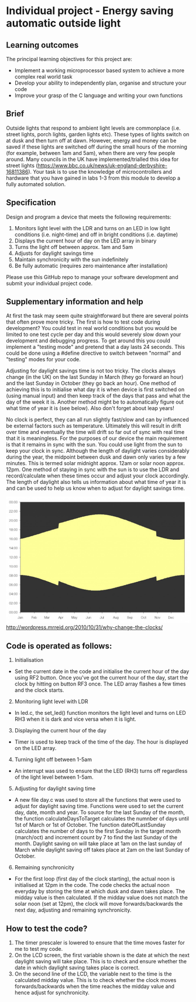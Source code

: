 # Individual project - Energy saving automatic outside light

## Learning outcomes

The principal learning objectives for this project are:

- Implement a working microprocessor based system to achieve a more complex real world task
- Develop your ability to independently plan, organise and structure your code 
- Improve your grasp of the C language and writing your own functions

## Brief

Outside lights that respond to ambient light levels are commonplace (i.e. street lights, porch lights, garden lights etc). These types of lights switch on at dusk and then turn off at dawn. However, energy and money can be saved if these lights are switched off during the small hours of the morning (for example, between 1am and 5am), when there are very few people around. Many councils in the UK have implemented/trialled this idea for street lights (https://www.bbc.co.uk/news/uk-england-derbyshire-16811386). Your task is to use the knowledge of microcontrollers and hardware that you have gained in labs 1-3 from this module to develop a fully automated solution.

## Specification
Design and program a device that meets the following requirements:

1. Monitors light level with the LDR and turns on an LED in low light conditions (i.e. night-time) and off in bright conditions (i.e. daytime)
1. Displays the current hour of day on the LED array in binary
1. Turns the light off between approx. 1am and 5am
1. Adjusts for daylight savings time
1. Maintain synchronicity with the sun indefinitely
1. Be fully automatic (requires zero maintenance after installation)

Please use this GitHub repo to manage your software development and submit your individual project code.

## Supplementary information and help
At first the task may seem quite straightforward but there are several points that often prove more tricky. The first is how to test code during development? You could test in real world conditions but you would be limited to one test cycle per day and this would severely slow down your development and debugging progress. To get around this you could implement a "testing mode" and pretend that a day lasts 24 seconds. This could be done using a #define directive to switch between "normal" and "testing" modes for your code.

Adjusting for daylight savings time is not too tricky. The clocks always change (in the UK) on the last Sunday in March (they go forward an hour) and the last Sunday in October (they go back an hour). One method of achieving this is to initialise what day it is when device is first switched on (using manual input) and then keep track of the days that pass and what the day of the week it is. Another method might be to automatically figure out what time of year it is (see below). Also don't forget about leap years! 

No clock is perfect, they can all run slightly fast/slow and can by influenced be external factors such as temperature. Ultimately this will result in drift over time and eventually the time will drift so far out of sync with real time that it is meaningless. For the purposes of our device the main requirement is that it remains in sync with the sun. You could use light from the sun to keep your clock in sync. Although the length of daylight varies considerably during the year, the midpoint between dusk and dawn only varies by a few minutes. This is termed solar midnight approx. 12am or solar noon approx. 12pm. One method of staying in sync with the sun is to use the LDR and record/calculate when these times occur and adjust your clock accordingly. The length of daylight also tells us information about what time of year it is and can be used to help us know when to adjust for daylight savings time.

![Day length](gifs/day-length-london.jpg)
http://wordpress.mrreid.org/2010/10/31/why-change-the-clocks/

## Code is operated as follows:

1. Initialisation
- Set the current date in the code and initialise the current hour of the day using RF2 button. Once you've got the current hour of the day, start the clock by hitting on button RF3 once. The LED array flashes a few times and the clock starts. 

2. Monitoring light level with LDR
- In led.c, the set_led() function monitors the light level and turns on LED RH3 when it is dark and vice versa when it is light.

3. Displaying the current hour of the day
- Timer is used to keep track of the time of the day. The hour is displayed on the LED array.

4. Turning light off between 1-5am
- An interrupt was used to ensure that the LED (RH3) turns off regardless of the light level between 1-5am.

5. Adjusting for daylight saving time
- A new file day.c was used to store all the functions that were used to adjust for daylight saving time. Functions were used to set the current day, date, month and year. To source for the last Sunday of the month, the function calculateDaysToTarget calculates the numnber of days until 1st of March or 1st of October. The function dateOfLastSunday calculates the number of days to the first Sunday in the target month (march/oct) and increment count by 7 to find the last Sunday of the month. Daylight saving on will take place at 1am on the last sunday of March while daylight saving off takes place at 2am on the last Sunday of October. 

6. Remaining synchronicity
- For the first loop (first day of the clock starting), the actual noon is initialised at 12pm in the code. The code checks the actual noon everyday by storing the time at which dusk and dawn takes place. The midday value is then calculated. If the midday value does not match the solar noon (set at 12pm), the clock will move forwards/backwards the next day, adjusting and remaining synchronicity. 

## How to test the code?

1. The timer prescaler is lowered to ensure that the time moves faster for me to test my code.
2. On the LCD screen, the first variable shown is the date at which the next daylight saving will take place. This is to check and ensure whether the date in which daylight saving takes place is correct. 
3. On the second line of the LCD, the variable next to the time is the calculated midday value. This is to check whether the clock moves forwards/backwards when the time reaches the midday value and hence adjust for synchronicity. 








